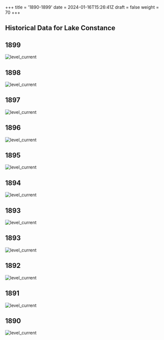 +++
title = '1890-1899'
date = 2024-01-16T15:26:41Z
draft = false
weight = 70
+++

## Historical Data for Lake Constance

## 1899

![level_current](/images/EN/graphs_historic/longterm_EN_1899.png)

## 1898

![level_current](/images/EN/graphs_historic/longterm_EN_1898.png)

## 1897

![level_current](/images/EN/graphs_historic/longterm_EN_1897.png)

## 1896

![level_current](/images/EN/graphs_historic/longterm_EN_1896.png)

## 1895

![level_current](/images/EN/graphs_historic/longterm_EN_1895.png)

## 1894

![level_current](/images/EN/graphs_historic/longterm_EN_1894.png)

## 1893

![level_current](/images/EN/graphs_historic/longterm_EN_1894.png)

## 1893

![level_current](/images/EN/graphs_historic/longterm_EN_1893.png)

## 1892

![level_current](/images/EN/graphs_historic/longterm_EN_1892.png)

## 1891

![level_current](/images/EN/graphs_historic/longterm_EN_1891.png)

## 1890

![level_current](/images/EN/graphs_historic/longterm_EN_1890.png)